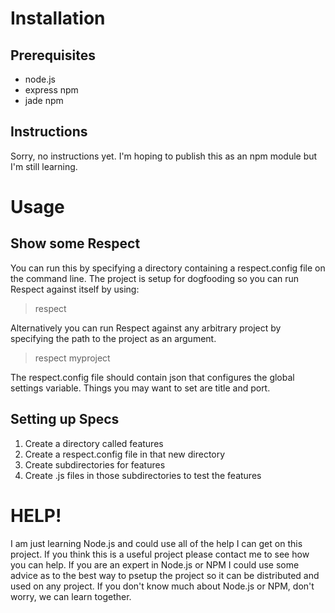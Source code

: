 # Installation
## Prerequisites
- node.js
- express npm
- jade npm

## Instructions
Sorry, no instructions yet.  I'm hoping to publish this as an npm module but I'm still learning.

# Usage
## Show some Respect

You can run this by specifying a directory containing a respect.config file on the command line.  The project is setup for dogfooding so you can run Respect against itself by using:

>	respect 

Alternatively you can run Respect against any arbitrary project by specifying the path to the project as an argument.

>	respect myproject

The respect.config file should contain json that configures the global settings variable.  Things you may want to set are title and port.

## Setting up Specs
1. Create a directory called features
2. Create a respect.config file in that new directory
3. Create subdirectories for features
4. Create .js files in those subdirectories to test the features

# HELP!
I am just learning Node.js and could use all of the help I can get on this project. If you think this is a useful project please contact me to see how you can help.  If you are an expert in Node.js or NPM I could use some advice as to the best way to psetup the project so it can be distributed and used on any project.  If you don't know much about Node.js or NPM, don't worry, we can learn together.

